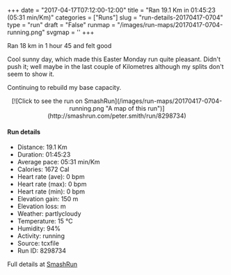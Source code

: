 +++
date = "2017-04-17T07:12:00-12:00"
title = "Ran 19.1 Km in 01:45:23 (05:31 min/Km)"
categories = ["Runs"]
slug = "run-details-20170417-0704"
type = "run"
draft = "False"
runmap = "/images/run-maps/20170417-0704-running.png"
svgmap = '<polyline points="94 2, 95 0, 92 0, 89 2, 87 4, 86 10, 83 15, 82 19, 79 28, 78 33, 75 42, 60 86, 57 97, 55 100, 48 94, 41 86, 30 75, 28 70, 28 66, 26 62, 21 64, 18 64, 12 60, 5 55, 12 48, 11 42, 13 36, 14 35, 14 33, 13 28, 12 20, 16 19, 20 17, 21 16, 29 14, 40 14, 51 13, 67 14, 71 14, 74 13, 83 6, 84 4, 86 3, 88 4, 87 4">'
+++

Ran 18 km in 1 hour 45 and felt good 

Cool sunny day, which made this Easter Monday run quite pleasant. Didn't push it; well maybe in the last couple of Kilometres although my splits don't seem to show it. 

Continuing to rebuild my base capacity. 

<!--more-->

<center>
[![Click to see the run on SmashRun](/images/run-maps/20170417-0704-running.png "A map of this run")](http://smashrun.com/peter.smith/run/8298734)
</center>

#### Run details

* Distance: 19.1 Km
* Duration: 01:45:23
* Average pace: 05:31 min/Km
* Calories: 1672 Cal
* Heart rate (ave): 0 bpm
* Heart rate (max): 0 bpm
* Heart rate (min): 0 bpm
* Elevation gain: 150 m
* Elevation loss:  m
* Weather: partlycloudy
* Temperature: 15 &deg;C
* Humidity: 94%
* Activity: running
* Source: tcxfile
* Run ID: 8298734

Full details at [SmashRun](http://smashrun.com/peter.smith/run/8298734)